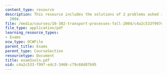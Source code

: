 ```yaml
---
content_type: resource
description: This resource includes the solutions of 2 problems asked in Exam 3, Fall
  2004.
file: /media/courses/10-302-transport-processes-fall-2004/c4a2c533f997edc33460c79c68d87b95_exam3soln.pdf
file_type: application/pdf
learning_resource_types:
- Exams
ocw_type: OCWFile
parent_title: Exams
parent_type: CourseSection
resourcetype: Document
title: exam3soln.pdf
uid: c4a2c533-f997-edc3-3460-c79c68d87b95
---
```

